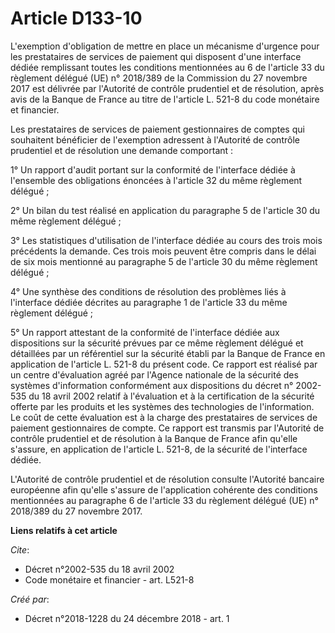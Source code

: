 # Article D133-10

L'exemption d'obligation de mettre en place un mécanisme d'urgence pour les prestataires de services de paiement qui
disposent d'une interface dédiée remplissant toutes les conditions mentionnées au 6 de l'article 33 du règlement délégué (UE)
n° 2018/389 de la Commission du 27 novembre 2017 est délivrée par l'Autorité de contrôle prudentiel et de résolution, après
avis de la Banque de France au titre de l'article L. 521-8 du code monétaire et financier.

Les prestataires de services de paiement gestionnaires de comptes qui souhaitent bénéficier de l'exemption adressent à
l'Autorité de contrôle prudentiel et de résolution une demande comportant :

1° Un rapport d'audit portant sur la conformité de l'interface dédiée à l'ensemble des obligations énoncées à l'article 32 du
même règlement délégué ;

2° Un bilan du test réalisé en application du paragraphe 5 de l'article 30 du même règlement délégué ;

3° Les statistiques d'utilisation de l'interface dédiée au cours des trois mois précédents la demande. Ces trois mois peuvent
être compris dans le délai de six mois mentionné au paragraphe 5 de l'article 30 du même règlement délégué ;

4° Une synthèse des conditions de résolution des problèmes liés à l'interface dédiée décrites au paragraphe 1 de l'article 33
du même règlement délégué ;

5° Un rapport attestant de la conformité de l'interface dédiée aux dispositions sur la sécurité prévues par ce même règlement
délégué et détaillées par un référentiel sur la sécurité établi par la Banque de France en application de l'article L. 521-8
du présent code. Ce rapport est réalisé par un centre d'évaluation agréé par l'Agence nationale de la sécurité des systèmes
d'information conformément aux dispositions du décret n° 2002-535 du 18 avril 2002 relatif à l'évaluation et à la
certification de la sécurité offerte par les produits et les systèmes des technologies de l'information. Le coût de cette
évaluation est à la charge des prestataires de services de paiement gestionnaires de compte. Ce rapport est transmis par
l'Autorité de contrôle prudentiel et de résolution à la Banque de France afin qu'elle s'assure, en application de l'article
L. 521-8, de la sécurité de l'interface dédiée.

L'Autorité de contrôle prudentiel et de résolution consulte l'Autorité bancaire européenne afin qu'elle s'assure de
l'application cohérente des conditions mentionnées au paragraphe 6 de l'article 33 du règlement délégué (UE) n° 2018/389 du
27 novembre 2017.

**Liens relatifs à cet article**

_Cite_:

  - Décret n°2002-535 du 18 avril 2002
  - Code monétaire et financier - art. L521-8

_Créé par_:

  - Décret n°2018-1228 du 24 décembre 2018 - art. 1
